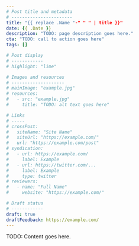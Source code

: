 ```yaml
---
# Post title and metadata
# -----------------------
title: "{{ replace .Name "-" " " | title }}"
date: {{ .Date }}
description: "TODO: page description goes here."
cta: "TODO: call to action goes here"
tags: []

# Post display
# ------------
# highlight: "lime"

# Images and resources
# --------------------
# mainImage: "example.jpg"
# resources:
#   - src: "example.jpg"
#     title: "TODO: alt text goes here"

# Links
# -----
# crossPost:
#   siteName: "Site Name"
#   siteUrl: "https://example.com/"
#   url: "https://example.com/post"
# syndication:
#   - url: https://example.com/
#     label: Example
#   - url: https://twitter.com/...
#     label: Example
#     type: twitter
# reviewers:
#   - name: "Full Name"
#     website: "https://example.com/"

# Draft status
# ------------
draft: true
draftFeedback: https://example.com/
---
```


TODO: Content goes here.
